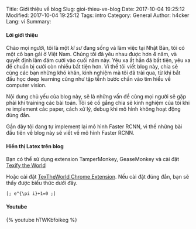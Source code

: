 Title: Giới thiệu về blog
Slug: gioi-thieu-ve-blog
Date: 2017-10-04 19:25:12
Modified: 2017-10-04 19:25:12
Tags: intro
Category: General
Author: h4cker
Lang: vi
Summary: 

#### Lời giới thiệu

Chào mọi người, tôi là một *kĩ sư* đang sống và làm việc tại Nhật Bản, tôi có một cô bạn gái ở Việt Nam. Chúng tôi đã yêu nhau được hơn 4 năm, và quyết định làm đám cưới vào cuối năm này. Yêu xa ắt hẳn đã bất tiện, yêu xa để chuẩn bị cưới còn nhiều bất tiện hơn. Vì thế tôi viết blog này, chia sẻ cùng các bạn những khó khăn, kinh nghiệm mà tôi đã trải qua, từ khi bắt đầu học deep learning cũng như tập tễnh bước chấn vào tìm hiểu về computer vision. 

Nội dung chủ yếu của blog này, sẽ là những vấn đề cùng mọi người sẽ gặp phải khi training các bài toán. Tôi sẽ cố gắng chia sẻ kinh nghiệm của tôi khi re implement các paper, cách xử lý, debug khi mô hình không hoạt động đúng đắn.

Gần đây tôi đang tự implement lại mô hình Faster RCNN, vì thế những bài đầu tiên về blog này sẽ viết về mô hình Faster RCNN.


#### Hiển thị Latex trên blog

Bạn có thể sử dụng extension TamperMonkey, GeaseMonkey và cài đặt 
[Texify the World](https://gist.githubusercontent.com/goatandsheep/c8bf7b4ae448e76208a0/raw/76d36877a82d34fccf6e17e63c3db3cbef3712c8/Texify-Mathjax.js)

Hoặc cài đặt [TexTheWorld Chrome Extension](http://thewe.net/tex/). Nếu cài đặt đúng đắn, bạn sẽ thấy được biểu thức dưới đây.

`[; e^{\pi i}+1=0 ;]`

#### Youtube

{% youtube hTWKbfoikeg %}



